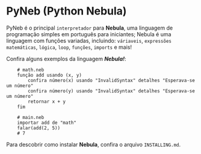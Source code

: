 # PyNeb (Python Nebula)

PyNeb é o principal `interpretador` para **Nebula**, uma linguagem de programação simples em português para iniciantes; Nebula é uma linguagem com funções variadas, incluindo: `váriaveis`, `expressões matemáticas`, `lógica`, `loop`, `funções`, `imports` e mais!

Confira alguns exemplos da linguagem ***Nebula!***:
```neb
    # math.neb
    função add usando (x, y)
        confira número(x) usando "InvalidSyntax" detalhes "Esperava-se um número"
        confira número(y) usando "InvalidSyntax" detalhes "Esperava-se um número"
        retornar x + y
    fim
```

```neb
    # main.neb
    importar add de "math"
    falar(add(2, 5))
    # 7
```

Para descobrir como instalar **Nebula**, confira o arquivo `INSTALLING.md`.
